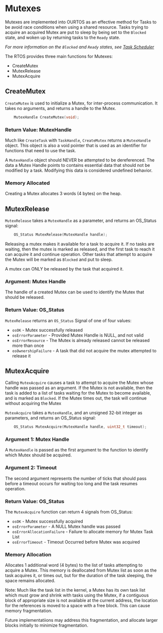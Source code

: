 # Mutexes

Mutexes are implemented into OURTOS as an effective method for Tasks to be avoid race conditions when using a shared resource. Tasks trying to acquire an acquired Mutex are put to sleep by being set to the `Blocked` state, and woken up by returning tasks to the `Ready` state.

*For more information on the `Blocked` and `Ready` states, see [Task Scheduler](./../Task%20Scheduler/Scheduler.md)*


The RTOS provides three main functions for Mutexes:

- CreateMutex
- MutexRelease
- MutexAcquire


## CreateMutex

`CreateMutex` is used to initialize a Mutex, for inter-process communication. It takes no arguments, and returns a handle to the Mutex.

```C
    MutexHandle CreateMutex(void);
```

### Return Value: MutexHandle

Much like `CreateTask` with `TaskHandle`, `CreateMutex` returns a `MutexHandle` object. This object is also a void pointer that is used as an identifier for functions that need to use the task.

A `MutexHandle` object should NEVER be attempted to be dereferenced. The data a Mutex Handle points to contains essential data that should not be modified by a task. Modifying this data is considered undefined behavior.

### Memory Allocated

Creating a Mutex allocates 3 words (4 bytes) on the heap.




## MutexRelease

`MutexRelease` takes a `MutexHandle` as a parameter, and returns an OS_Status signal:

```C
    OS_Status MutexRelease(MutexHandle handle);
```

Releasing a mutex makes it available for a task to acquire it. If no tasks are waiting, then the mutex is marked as released, and the first task to reach it can acquire it and continue operation. Other tasks that attempt to acquire the Mutex will be marked as `Blocked` and put to sleep.

A mutex can ONLY be released by the task that acquired it.

### Argument: Mutex Handle

The handle of a created Mutex can be used to identify the Mutex that should be released.

### Return Value: OS_Status

`MutexRelease` returns an `OS_Status` Signal of one of four values:

- `osOK` - Mutex successfully released
- `osErrorParameter` - Provided Mutex Handle is NULL, and not valid
- `osErrorResource` - The Mutex is already released cannot be released more than once
- `osOwnershipFailure` - A task that did not acquire the mutex attempted to release it



## MutexAcquire

Calling `MutexAcquire` causes a task to attempt to acquire the Mutex whose handle was passed as an argument. If the Mutex is not available, then the task is added to a list of tasks waiting for the Mutex to become available, and is marked as `Blocked`. If the Mutex times out, the task will continue without acquiring the Mutex

`MutexAcquire` takes a `MutexHandle`, and an unsigned 32-bit integer as parameters, and returns an OS_Status signal:

```C
    OS_Status MutexAcquire(MutexHandle handle, uint32_t timeout);
```

### Argument 1: Mutex Handle

A `MutexHandle` is passed as the first argument to the function to identify which Mutex should be acquired.


### Argument 2: Timeout

The second argument represents the number of ticks that should pass before a timeout occurs for waiting too long and the task resumes operation.

### Return Value: OS_Status

The `MutexAcquire` function can return 4 signals from OS_Status:

- `osOK` - Mutex successfully acquired
- `osErrorParameter` - A NULL Mutex handle was passed
- `osErrorAllocationFailure` - Failure to allocate memory for Mutex Task List
- `osErrorTimeout` - Timeout Occurred before Mutex was acquired

### Memory Allocation

Allocates 1 additional word (4 bytes) to the list of tasks attempting to acquire a Mutex. This memory is deallocated from Mutex list as soon as the task acquires it, or times out, but for the duration of the task sleeping, the space remains allocated.

Note: Much like the task list in the kernel, a Mutex has its own task list which must grow and shrink with tasks using the Mutex, if a contiguous block of appropriate size is not available at the current address, the location for the references is moved to a space with a free block. This can cause memory fragmentation.

Future implementatiions may address this fragmentation, and allocate larger blocks initially to minimize fragmentation.